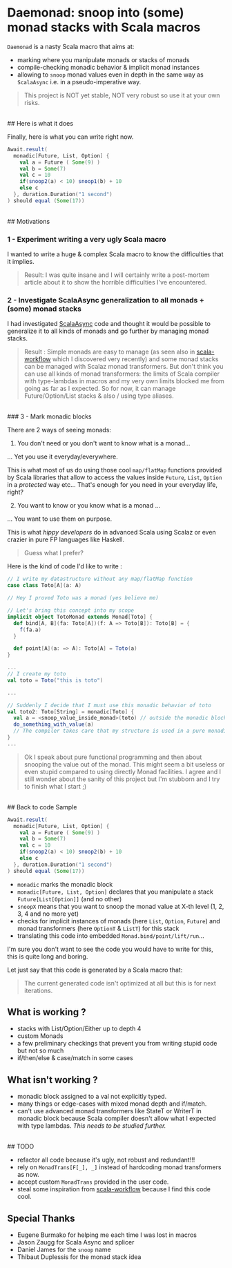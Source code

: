 # Daemonad: snoop into (some) monad stacks with Scala macros

`Daemonad` is a nasty Scala macro that aims at:

- marking where you manipulate monads or stacks of monads
- compile-checking monadic behavior & implicit monad instances
- allowing to `snoop` monad values even in depth in the same way as `ScalaAsync` i.e. in a pseudo-imperative way.

> This project is NOT yet stable, NOT very robust so use it at your own risks.

<br/>
## Here is what it does

Finally, here is what you can write right now.

```scala
Await.result(
  monadic[Future, List, Option] {
    val a = Future ( Some(9) )
    val b = Some(7)
    val c = 10
    if(snoop2(a) < 10) snoop1(b) + 10
    else c
  }, duration.Duration("1 second")
) should equal (Some(17))
```

<br/>
## Motivations

### 1 - Experiment writing a very ugly Scala macro

I wanted to write a huge & complex Scala macro to know the difficulties that it implies.

> Result: I was quite insane and I will certainly write a post-mortem article about it to show the horrible difficulties I've encountered.


### 2 - Investigate ScalaAsync generalization to all monads + (some) monad stacks

I had investigated [ScalaAsync](https://github.com/scala/async) code and thought it would be possible to generalize it to all kinds of monads and go further by managing monad stacks.

> Result : Simple monads are easy to manage (as seen also in [scala-workflow](https://github.com/aztek/scala-workflow) which I discovered very recently) and some monad stacks can be managed with Scalaz monad transformers.
> But don't think you can use all kinds of monad transformers: the limits of Scala compiler with type-lambdas in macros and my very own limits blocked me from going as far as I expected.
> So for now, it can manage Future/Option/List stacks & also \/ using type aliases.

<br/>
### 3 - Mark monadic blocks

There are 2 ways of seeing monads:

1. You don't need or you don't want to know what is a monad...

... Yet you use it everyday/everywhere.

This is what most of us do using those cool `map/flatMap` functions provided by Scala libraries that allow to access the values inside `Future`, `List`, `Option` in a _protected_ way etc...
That's enough for you need in your everyday life, right?


2. You want to know or you know what is a monad ...

... You want to use them on purpose.

This is what _hippy developers_ do in advanced Scala using Scalaz or even crazier in pure FP languages like Haskell.

> Guess what I prefer?

Here is the kind of code I'd like to write :

```scala
// I write my datastructure without any map/flatMap function
case class Toto[A](a: A)

// Hey I proved Toto was a monad (yes believe me)

// Let's bring this concept into my scope
implicit object TotoMonad extends Monad[Toto] {
  def bind[A, B](fa: Toto[A])(f: A => Toto[B]): Toto[B] = {
    f(fa.a)
  }

  def point[A](a: => A): Toto[A] = Toto(a)
}

...
// I create my toto
val toto = Toto("this is toto")

...

// Suddenly I decide that I must use this monadic behavior of toto
val toto2: Toto[String] = monadic[Toto] {
  val a = <snoop_value_inside_monad>(toto) // outside the monadic block, you shall not do that
  do_something_with_value(a)
  // The compiler takes care that my structure is used in a pure monadic way
}
...
```

> Ok I speak about pure functional programming and then about snooping the value out of the monad. This might seem a bit useless or even stupid compared to using directly Monad facilities. I agree and I still wonder about the sanity of this project but I'm stubborn and I try to finish what I start ;)


<br/>
## Back to code Sample

```scala
Await.result(
  monadic[Future, List, Option] {
    val a = Future ( Some(9) )
    val b = Some(7)
    val c = 10
    if(snoop2(a) < 10) snoop2(b) + 10
    else c
  }, duration.Duration("1 second")
) should equal (Some(17))
```

- `monadic` marks the monadic block
- `monadic[Future, List, Option]` declares that you manipulate a stack `Future[List[Option]]` (and no other)
- `snoopX` means that you want to snoop the monad value at X-th level (1, 2, 3, 4 and no more yet)
- checks for implicit instances of monads (here `List`, `Option`, `Future`) and monad transformers (here `OptionT` & `ListT`) for this stack
- translating this code into embedded `Monad.bind/point/lift/run`...

I'm sure you don't want to see the code you would have to write for this, this is quite long and boring.

Let just say that this code is generated by a Scala macro that:


> The current generated code isn't optimized at all but this is for next iterations.

## What is working ?

- stacks with List/Option/Either up to depth 4
- custom Monads
- a few preliminary checkings that prevent you from writing stupid code but not so much
- if/then/else & case/match in some cases


## What isn't working ?

- monadic block assigned to a val not explicitly typed.
- many things or edge-cases with mixed monad depth and if/match.
- can't use advanced monad transformers like StateT or WriterT in monadic block because Scala compiler doesn't allow what I expected with type lambdas. _This needs to be studied further._

<br/>
## TODO

- refactor all code because it's ugly, not robust and redundant!!!
- rely on `MonadTrans[F[_], _]` instead of hardcoding monad transformers as now.
- accept custom `MonadTrans` provided in the user code.
- steal some inspiration from [scala-workflow](https://github.com/aztek/scala-workflow) because I find this code cool.

## Special Thanks

- Eugene Burmako for helping me each time I was lost in macros
- Jason Zaugg for Scala Async and splicer
- Daniel James for the `snoop` name
- Thibaut Duplessis for the monad stack idea